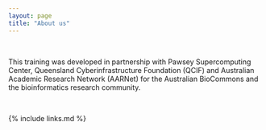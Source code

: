 ```yaml
---
layout: page
title: "About us"
---
```

<br>

This training was developed in partnership with Pawsey Supercomputing Center, Queensland Cyberinfrastructure Foundation (QCIF) and Australian Academic Research Network (AARNet) for the Australian BioCommons and the bioinformatics research community.

<br>

{% include links.md %}
